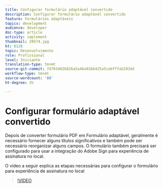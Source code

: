 ```yaml
---
title: Configurar formulário adaptável convertido
description: Configurar formulário adaptável convertido
feature: Formulários adaptáveis
topics: development
audience: developer
doc-type: article
activity: implement
thumbnail: 39574.jpg
kt: 6126
topic: Desenvolvimento
role: Profissional
level: Iniciante
translation-type: tm+mt
source-git-commit: 7d7034026826a5a46a91b6425a5cebfffab2934d
workflow-type: tm+mt
source-wordcount: '80'
ht-degree: 3%

---
```


# Configurar formulário adaptável convertido

Depois de converter formulário PDF em Formulário adaptável, geralmente é necessário fornecer alguns títulos significativos e também pode ser necessário reorganizar alguns campos. O formulário também precisará ser configurado para usar a integração do Adobe Sign para experiência de assinatura no local.

O vídeo a seguir explica as etapas necessárias para configurar o formulário para experiência de assinatura no local

>[!VIDEO](https://video.tv.adobe.com/v/39574/?quality=9&learn=on)

